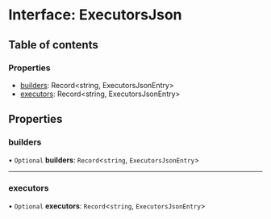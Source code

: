 # Interface: ExecutorsJson

## Table of contents

### Properties

- [builders](../../devkit/documents/ExecutorsJson#builders): Record&lt;string, ExecutorsJsonEntry&gt;
- [executors](../../devkit/documents/ExecutorsJson#executors): Record&lt;string, ExecutorsJsonEntry&gt;

## Properties

### builders

• `Optional` **builders**: `Record`<`string`, `ExecutorsJsonEntry`\>

---

### executors

• `Optional` **executors**: `Record`<`string`, `ExecutorsJsonEntry`\>
